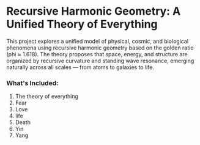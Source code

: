 # Recursive Harmonic Geometry: A Unified Theory of Everything

This project explores a unified model of physical, cosmic, and biological phenomena using recursive harmonic geometry based on the golden ratio (phi ≈ 1.618). The theory proposes that space, energy, and structure are organized by recursive curvature and standing wave resonance, emerging naturally across all scales — from atoms to galaxies to life.

### What's Included:
1. The theory of everything
2. Fear
3. Love
4. life
5. Death
6. Yin
7. Yang

